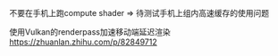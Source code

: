 不要在手机上跑compute shader => 待测试手机上组内高速缓存的使用问题

使用Vulkan的renderpass加速移动端延迟渲染
https://zhuanlan.zhihu.com/p/82849712